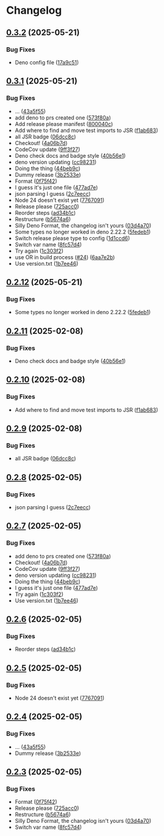 # Changelog

## [0.3.2](https://github.com/LeviSchuck/tiny-cbor/compare/v0.3.1...v0.3.2) (2025-05-21)


### Bug Fixes

* Deno config file ([17a9c51](https://github.com/LeviSchuck/tiny-cbor/commit/17a9c5147b6918b833e83b9866e06c8f27182bc0))

## [0.3.1](https://github.com/levischuck/tiny-cbor/compare/v0.3.0...v0.3.1) (2025-05-21)


### Bug Fixes

* ... ([43a5f55](https://github.com/levischuck/tiny-cbor/commit/43a5f55479ea276c9d31c1a2d1fbf65de54cf340))
* add deno to prs created one ([573f80a](https://github.com/levischuck/tiny-cbor/commit/573f80afe2504535698d7da13600427510e5a021))
* Add release please manifest ([800040c](https://github.com/levischuck/tiny-cbor/commit/800040ce197ba8509c7970bad53845ca129e3153))
* Add where to find and move test imports to JSR ([f1ab683](https://github.com/levischuck/tiny-cbor/commit/f1ab6836c2dfc97336eac248bb990316bad23eaf))
* all JSR badge ([06dcc8c](https://github.com/levischuck/tiny-cbor/commit/06dcc8c4bf5ac467ce582bf6f857d6db359e0971))
* Checkout! ([4a06b7d](https://github.com/levischuck/tiny-cbor/commit/4a06b7dae7fdb3169e1e430802b35952ccfebb73))
* CodeCov update ([9ff3f27](https://github.com/levischuck/tiny-cbor/commit/9ff3f279b49e7aabcab164eb5638d374df8cac17))
* Deno check docs and badge style ([40b56e1](https://github.com/levischuck/tiny-cbor/commit/40b56e1e72a05e16c7796d2688a38331f62d502a))
* deno version updating ([cc98231](https://github.com/levischuck/tiny-cbor/commit/cc98231f5976ff88a0337563c8701fad08906c9b))
* Doing the thing ([44beb9c](https://github.com/levischuck/tiny-cbor/commit/44beb9c869a66237d37f85f799292ea73c20dadb))
* Dummy release ([3b2533e](https://github.com/levischuck/tiny-cbor/commit/3b2533e44fede9e0adf98f66aa01e1f6acce7fd9))
* Format ([0f75f42](https://github.com/levischuck/tiny-cbor/commit/0f75f427bf6aac367e3f3561d55406da75290fa3))
* I guess it's just one file ([477ad7e](https://github.com/levischuck/tiny-cbor/commit/477ad7e36a6443e7f4f723d267a693a02ee4b63c))
* json parsing I guess ([2c7eecc](https://github.com/levischuck/tiny-cbor/commit/2c7eecc481fda75e4f0b677b2305df177bd1bc00))
* Node 24 doesn't exist yet ([7767091](https://github.com/levischuck/tiny-cbor/commit/7767091d6380b82771a4e14857f075c1e203a345))
* Release please ([725acc0](https://github.com/levischuck/tiny-cbor/commit/725acc04bc575aa643e788ff75153cda489abc30))
* Reorder steps ([ad34b1c](https://github.com/levischuck/tiny-cbor/commit/ad34b1c211cf32958f16a9fd4bdd2833169839fc))
* Restructure ([b5674a6](https://github.com/levischuck/tiny-cbor/commit/b5674a685f43db20b0c3db04ee868d3d25bb011d))
* Silly Deno Format, the changelog isn't yours ([03d4a70](https://github.com/levischuck/tiny-cbor/commit/03d4a7000f22edde908a451ac8b23e97fc1642b5))
* Some types no longer worked in deno 2.22.2 ([5fedeb1](https://github.com/levischuck/tiny-cbor/commit/5fedeb1d7953b21d2bfccf1c8ce3accd47fc2d3b))
* Switch release please type to config ([1d1ccd6](https://github.com/levischuck/tiny-cbor/commit/1d1ccd698bec030276859102c2dae39738c259a7))
* Switch var name ([8fc57d4](https://github.com/levischuck/tiny-cbor/commit/8fc57d45fd39b69982e80bd8ee64a79b92c6662b))
* Try again ([1c303f2](https://github.com/levischuck/tiny-cbor/commit/1c303f22e521d5b01c5421168a4ed0a07531c21c))
* use OR in build process ([#24](https://github.com/levischuck/tiny-cbor/issues/24)) ([6aa7e2b](https://github.com/levischuck/tiny-cbor/commit/6aa7e2bcb4ef64988d9cf2f36727bd0645fdbf0d))
* Use version.txt ([1b7ee46](https://github.com/levischuck/tiny-cbor/commit/1b7ee468bd144cdb7bd9bf7bb8fed887d1a7dfa7))

## [0.2.12](https://github.com/LeviSchuck/tiny-cbor/compare/v0.2.11...v0.2.12) (2025-05-21)


### Bug Fixes

* Some types no longer worked in deno 2.22.2 ([5fedeb1](https://github.com/LeviSchuck/tiny-cbor/commit/5fedeb1d7953b21d2bfccf1c8ce3accd47fc2d3b))

## [0.2.11](https://github.com/LeviSchuck/tiny-cbor/compare/v0.2.10...v0.2.11) (2025-02-08)


### Bug Fixes

* Deno check docs and badge style ([40b56e1](https://github.com/LeviSchuck/tiny-cbor/commit/40b56e1e72a05e16c7796d2688a38331f62d502a))

## [0.2.10](https://github.com/LeviSchuck/tiny-cbor/compare/v0.2.9...v0.2.10) (2025-02-08)


### Bug Fixes

* Add where to find and move test imports to JSR ([f1ab683](https://github.com/LeviSchuck/tiny-cbor/commit/f1ab6836c2dfc97336eac248bb990316bad23eaf))

## [0.2.9](https://github.com/LeviSchuck/tiny-cbor/compare/v0.2.8...v0.2.9) (2025-02-08)


### Bug Fixes

* all JSR badge ([06dcc8c](https://github.com/LeviSchuck/tiny-cbor/commit/06dcc8c4bf5ac467ce582bf6f857d6db359e0971))

## [0.2.8](https://github.com/LeviSchuck/tiny-cbor/compare/v0.2.7...v0.2.8) (2025-02-05)


### Bug Fixes

* json parsing I guess ([2c7eecc](https://github.com/LeviSchuck/tiny-cbor/commit/2c7eecc481fda75e4f0b677b2305df177bd1bc00))

## [0.2.7](https://github.com/LeviSchuck/tiny-cbor/compare/v0.2.6...v0.2.7) (2025-02-05)


### Bug Fixes

* add deno to prs created one ([573f80a](https://github.com/LeviSchuck/tiny-cbor/commit/573f80afe2504535698d7da13600427510e5a021))
* Checkout! ([4a06b7d](https://github.com/LeviSchuck/tiny-cbor/commit/4a06b7dae7fdb3169e1e430802b35952ccfebb73))
* CodeCov update ([9ff3f27](https://github.com/LeviSchuck/tiny-cbor/commit/9ff3f279b49e7aabcab164eb5638d374df8cac17))
* deno version updating ([cc98231](https://github.com/LeviSchuck/tiny-cbor/commit/cc98231f5976ff88a0337563c8701fad08906c9b))
* Doing the thing ([44beb9c](https://github.com/LeviSchuck/tiny-cbor/commit/44beb9c869a66237d37f85f799292ea73c20dadb))
* I guess it's just one file ([477ad7e](https://github.com/LeviSchuck/tiny-cbor/commit/477ad7e36a6443e7f4f723d267a693a02ee4b63c))
* Try again ([1c303f2](https://github.com/LeviSchuck/tiny-cbor/commit/1c303f22e521d5b01c5421168a4ed0a07531c21c))
* Use version.txt ([1b7ee46](https://github.com/LeviSchuck/tiny-cbor/commit/1b7ee468bd144cdb7bd9bf7bb8fed887d1a7dfa7))

## [0.2.6](https://github.com/LeviSchuck/tiny-cbor/compare/v0.2.5...v0.2.6) (2025-02-05)


### Bug Fixes

* Reorder steps ([ad34b1c](https://github.com/LeviSchuck/tiny-cbor/commit/ad34b1c211cf32958f16a9fd4bdd2833169839fc))

## [0.2.5](https://github.com/LeviSchuck/tiny-cbor/compare/v0.2.4...v0.2.5) (2025-02-05)


### Bug Fixes

* Node 24 doesn't exist yet ([7767091](https://github.com/LeviSchuck/tiny-cbor/commit/7767091d6380b82771a4e14857f075c1e203a345))

## [0.2.4](https://github.com/LeviSchuck/tiny-cbor/compare/v0.2.3...v0.2.4) (2025-02-05)


### Bug Fixes

* ... ([43a5f55](https://github.com/LeviSchuck/tiny-cbor/commit/43a5f55479ea276c9d31c1a2d1fbf65de54cf340))
* Dummy release ([3b2533e](https://github.com/LeviSchuck/tiny-cbor/commit/3b2533e44fede9e0adf98f66aa01e1f6acce7fd9))

## [0.2.3](https://github.com/LeviSchuck/tiny-cbor/compare/0.2.2...v0.2.3) (2025-02-05)


### Bug Fixes

* Format ([0f75f42](https://github.com/LeviSchuck/tiny-cbor/commit/0f75f427bf6aac367e3f3561d55406da75290fa3))
* Release please ([725acc0](https://github.com/LeviSchuck/tiny-cbor/commit/725acc04bc575aa643e788ff75153cda489abc30))
* Restructure ([b5674a6](https://github.com/LeviSchuck/tiny-cbor/commit/b5674a685f43db20b0c3db04ee868d3d25bb011d))
* Silly Deno Format, the changelog isn't yours ([03d4a70](https://github.com/LeviSchuck/tiny-cbor/commit/03d4a7000f22edde908a451ac8b23e97fc1642b5))
* Switch var name ([8fc57d4](https://github.com/LeviSchuck/tiny-cbor/commit/8fc57d45fd39b69982e80bd8ee64a79b92c6662b))

